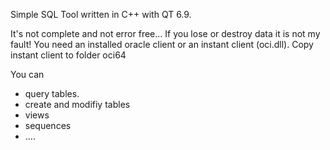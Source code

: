 Simple SQL Tool written in C++ with QT 6.9.

It's not complete and not error free... If you lose or destroy data it is not my fault! 
You need an installed oracle client or an instant client (oci.dll). Copy instant client to folder oci64

You can 

* query tables.
* create and modifiy tables
* views
* sequences
* ....

  

